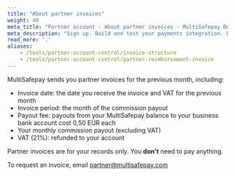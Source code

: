 ```yaml
---
title: "About partner invoices"
weight: 40
meta_title: "Partner account - About partner invoices - MultiSafepay Docs"
meta_description: "Sign up. Build and test your payments integration. Explore our products and services. Use our API Reference, SDKs, and wrappers. Get support."
read_more: '.'
aliases:
    - /tools/partner-account-control/invoice-structure
    - /tools/partner-account-control/partner-reimbursement-invoice
---
```


MultiSafepay sends you partner invoices for the previous month, including:

- Invoice date: the date you receive the invoice and VAT for the previous month
- Invoice period: the month of the commission payout
- Payout fee: payouts from your MultiSafepay balance to your business bank account cost 0,50 EUR each
- Your monthly commission payout (excluding VAT)
- VAT (21%): refunded to your account

Partner invoices are for your records only. You **don't** need to pay anything.

To request an invoice, email <partner@multisafepay.com>